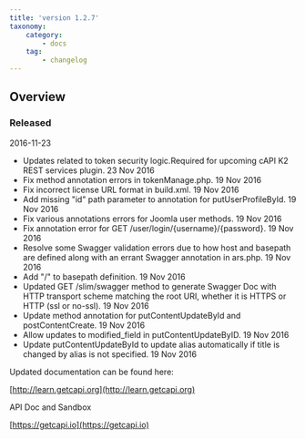 ```yaml
---
title: 'version 1.2.7'
taxonomy:
    category:
        - docs
    tag:
        - changelog
---
```


## Overview
### Released 
2016-11-23

* 	Updates related to token security logic.Required for upcoming cAPI K2 REST services plugin.		23 Nov 2016		
* 	Fix method annotation errors in tokenManage.php.		19 Nov 2016		
* 	Fix incorrect license URL format in build.xml.		19 Nov 2016		
* 	Add missing "id" path parameter to annotation for putUserProfileById.		19 Nov 2016		
* 	Fix various annotations errors for Joomla user methods.		19 Nov 2016		
* 	Fix annotation error for GET /user/login/{username}/{password}.		19 Nov 2016		
* 	Resolve some Swagger validation errors due to how host and basepath are defined along with an errant Swagger annotation in ars.php.		19 Nov 2016		
* 	Add "/" to basepath definition.		19 Nov 2016		
* 	Updated GET /slim/swagger method to generate Swagger Doc with HTTP transport scheme matching the root URI, whether it is HTTPS or HTTP (ssl or no-ssl).		19 Nov 2016		
* 	Update method annotation for putContentUpdateById and postContentCreate.		19 Nov 2016		
* 	Allow updates to modified_field in putContentUpdateByID.		19 Nov 2016		
* 	Update putContentUpdateById to update alias automatically if title is changed by alias is not specified.		19 Nov 2016	

Updated documentation can be found here:

[http://learn.getcapi.org](http://learn.getcapi.org)

API Doc and Sandbox

[https://getcapi.io](https://getcapi.io)